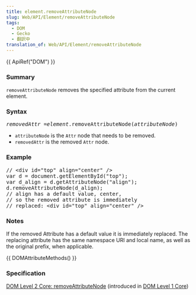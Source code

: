 ```yaml
---
title: element.removeAttributeNode
slug: Web/API/Element/removeAttributeNode
tags:
  - DOM
  - Gecko
  - 翻訳中
translation_of: Web/API/Element/removeAttributeNode
---
```

<p>{{ ApiRef("DOM") }}</p>

<h3 id="Summary" name="Summary">Summary</h3>

<p><code>removeAttributeNode</code> removes the specified attribute from the current element.</p>

<h3 id="Syntax" name="Syntax">Syntax</h3>

<pre class="eval"><em>removedAttr</em> =<em>element</em>.removeAttributeNode(<em>attributeNode</em>)
</pre>

<ul>
 <li><code>attributeNode</code> is the <code>Attr</code> node that needs to be removed.</li>
 <li><code>removedAttr</code> is the removed <code>Attr</code> node.</li>
</ul>

<h3 id="Example" name="Example">Example</h3>

<pre>// &lt;div id="top" align="center" /&gt;
var d = document.getElementById("top");
var d_align = d.getAttributeNode("align");
d.removeAttributeNode(d_align);
// align has a default value, center,
// so the removed attribute is immediately
// replaced: &lt;div id="top" align="center" /&gt;
</pre>

<h3 id="Notes" name="Notes">Notes</h3>

<p>If the removed Attribute has a default value it is immediately replaced. The replacing attribute has the same namespace URI and local name, as well as the original prefix, when applicable.</p>

<p>{{ DOMAttributeMethods() }}</p>

<h3 id="Specification" name="Specification">Specification</h3>

<p><a class="external" href="http://www.w3.org/TR/DOM-Level-2-Core/core.html#ID-D589198">DOM Level 2 Core: removeAttributeNode</a> (introduced in <a class="external" href="http://www.w3.org/TR/REC-DOM-Level-1/level-one-core.html#method-removeAttributeNode">DOM Level 1 Core</a>)</p>
